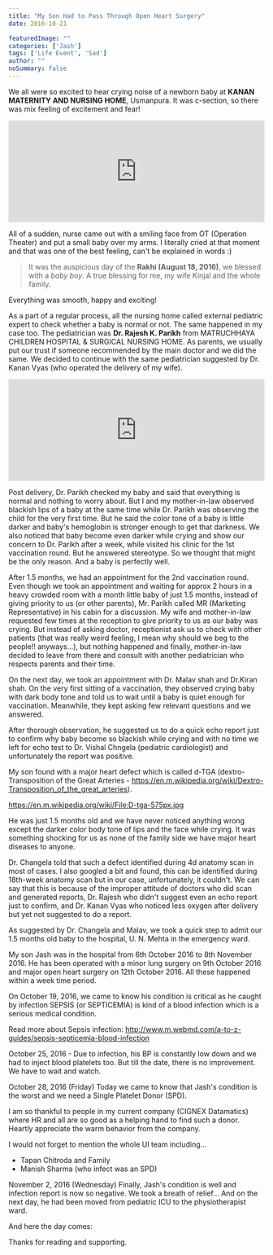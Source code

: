 ```yaml
---
title: "My Son Had to Pass Through Open Heart Surgery"
date: 2016-10-21

featuredImage: ""
categories: ['Jash']
tags: ['Life Event', 'Sad']
author: ""
noSummary: false
---
```


We all were so excited to hear crying noise of a newborn baby at **KANAN MATERNITY AND NURSING HOME**, Usmanpura. It was c-section, so there was mix feeling of excitement and fear!

<iframe src="https://www.google.com/maps/embed?pb=!1m14!1m8!1m3!1d14685.445580133679!2d72.5720623!3d23.0472086!3m2!1i1024!2i768!4f13.1!3m3!1m2!1s0x0%3A0x7fd2222ac6df8167!2sKanan+Maternity+%26+Nursing+Home!5e0!3m2!1sen!2sin!4v1491566251216" width="100%" height="200" frameborder="0" style="border:0" allowfullscreen></iframe>

All of a sudden, nurse came out with a smiling face from OT (Operation Theater) and put a small baby over my arms. I literally cried at that moment and that was one of the best feeling, can't be explained in words :) 

> It was the auspicious day of the **Rakhi (August 18, 2016)**, we blessed with a _baby boy_. A true blessing for me, my wife Kinjal and the whole family.

Everything was smooth, happy and exciting!

As a part of a regular process, all the nursing home called external pediatric expert to check whether a baby is normal or not. The same happened in my case too. The pediatrician was **Dr. Rajesh K. Parikh** from MATRUCHHAYA CHILDREN HOSPITAL & SURGICAL NURSING HOME. As parents, we usually put our trust if someone recommended by the main doctor and we did the same. We decided to continue with the same pediatrician suggested by Dr. Kanan Vyas (who operated the delivery of my wife).

<!--more-->

<iframe src="https://www.google.com/maps/embed?pb=!1m14!1m8!1m3!1d14684.233495316561!2d72.5594562!3d23.0583214!3m2!1i1024!2i768!4f13.1!3m3!1m2!1s0x0%3A0x30ac727d27d78217!2sMatru+Chaya-Children+Hospital+And+Surgical+Nursing+Home!5e0!3m2!1sen!2sin!4v1491566662309" width="100%" height="200" frameborder="0" style="border:0" allowfullscreen></iframe>

Post delivery, Dr. Parikh checked my baby and said that everything is normal and nothing to worry about. But I and my mother-in-law observed blackish lips of a baby at the same time while Dr. Parikh was observing the child for the very first time. But he said the color tone of a baby is little darker and baby's hemoglobin is stronger enough to get that darkness. We also noticed that baby become even darker while crying and show our concern to Dr. Parikh after a week, while visited his clinic for the 1st vaccination round. But he answered stereotype. So we thought that might be the only reason. And a baby is perfectly well.

After 1.5 months, we had an appointment for the 2nd vaccination round. Even though we took an appointment and waiting for approx 2 hours in a heavy crowded room with a month little baby of just 1.5 months, instead of giving priority to us (or other parents), Mr. Parikh called MR (Marketing Representative) in his cabin for a discussion. My wife and mother-in-law requested few times at the reception to give priority to us as our baby was crying. But instead of asking doctor, receptionist ask us to check with other patients (that was really weird feeling, I mean why should we beg to the people!! anyways...), but nothing happened and finally, mother-in-law decided to leave from there and consult with another pediatrician who respects parents and their time.

On the next day, we took an appointment with Dr. Malav shah and Dr.Kiran shah. On the very first sitting of a vaccination, they observed crying baby with dark body tone and told us to wait until a baby is quiet enough for vaccination. Meanwhile, they kept asking few relevant questions and we answered.

After thorough observation, he suggested us to do a quick echo report just to confirm why baby become so blackish while crying and with no time we left for echo test to Dr. Vishal Chngela (pediatric cardiologist) and unfortunately the report was positive.

My son found with a major heart defect which is called d-TGA (dextro-Transposition of the Great Arteries - https://en.m.wikipedia.org/wiki/Dextro-Transposition_of_the_great_arteries). 

https://en.m.wikipedia.org/wiki/File:D-tga-575px.jpg

He was just 1.5 months old and we have never noticed anything wrong except the darker color body tone of lips and the face while crying. It was something shocking for us as none of the family side we have major heart diseases to anyone.

Dr. Changela told that such a defect identified during 4d anatomy scan in most of cases. I also googled a bit and found, this can be identified during 18th-week anatomy scan but in our case, unfortunately, it couldn't. We can say that this is because of the improper attitude of doctors who did scan and generated reports, Dr. Rajesh who didn't suggest even an echo report just to confirm, and Dr. Kanan Vyas who noticed less oxygen after delivery but yet not suggested to do a report.

As suggested by Dr. Changela and Malav, we took a quick step to admit our 1.5 months old baby to the hospital, U. N. Mehta in the emergency ward.

My son Jash was in the hospital from 6th October 2016 to 8th November 2016. He has been operated with a minor lung surgery on 9th October 2016 and major open heart surgery on 12th October 2016. All these happened within a week time period.

On October 19, 2016, we came to know his condition is critical as he caught by infection SEPSIS (or SEPTICEMIA) is kind of a blood infection which is a serious medical condition.

Read more about Sepsis infection:
http://www.m.webmd.com/a-to-z-guides/sepsis-septicemia-blood-infection

October 25, 2016 - Due to infection, his BP is constantly low down and we had to inject blood platelets too. But till the date, there is no improvement. We have to wait and watch.


October 28, 2016 (Friday)
Today we came to know that Jash's condition is the worst and we need a Single Platelet Donor (SPD).


I am so thankful to people in my current company (CIGNEX Datamatics) where HR and all are so good as a helping hand to find such a donor. Heartly appreciate the warm behavior from the company.


I would not forget to mention the whole UI team including...
- Tapan Chitroda and Family
- Manish Sharma (who infect was an SPD)

November 2, 2016 (Wednesday)
Finally, Jash's condition is well and infection report is now so negative. We took a breath of relief... And on the next day, he had been moved from pediatric ICU to the physiotherapist ward.


And here the day comes:


Thanks for reading and supporting.